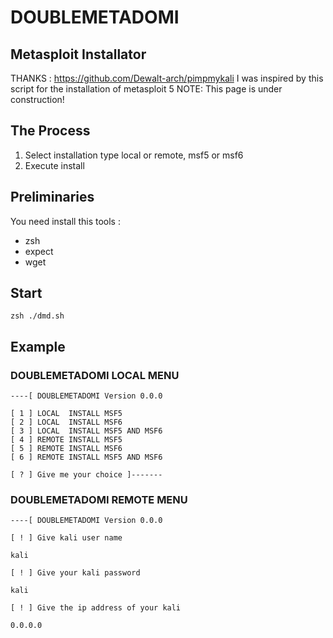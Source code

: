 # DOUBLEMETADOMI

## Metasploit Installator

THANKS : https://github.com/Dewalt-arch/pimpmykali  I was inspired by this script for the installation of metasploit 5
NOTE: This page is under construction!

## The Process

1. Select installation type local or remote, msf5 or msf6
2. Execute install


## Preliminaries
You need install this tools :

- zsh
- expect 
- wget

## Start
```
zsh ./dmd.sh
```

## Example

### DOUBLEMETADOMI LOCAL MENU

```
----[ DOUBLEMETADOMI Version 0.0.0

[ 1 ] LOCAL  INSTALL MSF5 
[ 2 ] LOCAL  INSTALL MSF6 
[ 3 ] LOCAL  INSTALL MSF5 AND MSF6
[ 4 ] REMOTE INSTALL MSF5
[ 5 ] REMOTE INSTALL MSF6
[ 6 ] REMOTE INSTALL MSF5 AND MSF6

[ ? ] Give me your choice ]-------

```

### DOUBLEMETADOMI REMOTE MENU

```
----[ DOUBLEMETADOMI Version 0.0.0

[ ! ] Give kali user name
    
kali

[ ! ] Give your kali password
    
kali

[ ! ] Give the ip address of your kali
    
0.0.0.0
```

